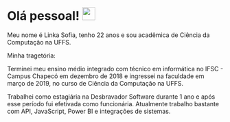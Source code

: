 # Olá pessoal! <img src = "https://raw.githubusercontent.com/MartinHeinz/MartinHeinz/master/wave.gif" width = "30px">

Meu nome é Linka Sofia, tenho 22 anos e sou acadêmica de Ciência da Computação na UFFS.

Minha tragetória:

Terminei meu ensino médio integrado com técnico em informática no IFSC - Campus Chapecó em dezembro de 2018 e 
ingressei na faculdade em março de 2019, no curso de Ciência da Computação na UFFS.

Trabalhei como estagiária na Desbravador Software durante 1 ano e após esse período fui efetivada como
funcionária. Atualmente trabalho bastante com API, JavaScript, Power BI e integrações de sistemas.  

